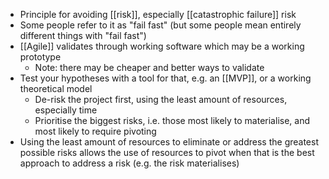 - Principle for avoiding [[risk]], especially [[catastrophic failure]] risk
- Some people refer to it as "fail fast" (but some people mean entirely different things with "fail fast")
- [[Agile]] validates through working software which may be a working prototype
	- Note: there may be cheaper and better ways to validate
- Test your hypotheses with a tool for that, e.g. an  [[MVP]], or a working theoretical model
  * De-risk the project first, using the least amount of resources, especially time
  * Prioritise the biggest risks, i.e. those most likely to materialise, and most likely to require pivoting
- Using the least amount of resources to eliminate or address the greatest possible risks allows the use of resources to pivot when that is the best approach to address a risk (e.g. the risk materialises)